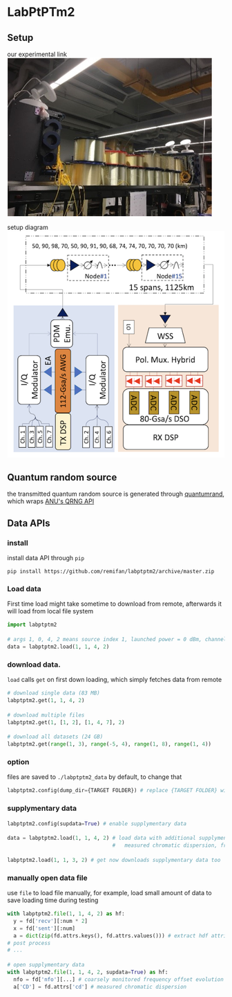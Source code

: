 # LabPtPTm2


## Setup

our experimental link
![experimental link](./assets/link.png)

setup diagram
![setup](./assets/setup.png)


## Quantum random source
the transmitted quantum random source is generated through [quantumrand](https://pypi.org/project/quantumrand/),
which wraps [ANU's QRNG API](https://qrng.anu.edu.au/) 


## Data APIs
### install
install data API through `pip`

```
pip install https://github.com/remifan/labptptm2/archive/master.zip
```

### Load data
First time load might take sometime to download from remote, afterwards
it will load from local file system

```python
import labptptm2

# args 1, 0, 4, 2 means source index 1, launched power = 0 dBm, channel 4, repeats 3
data = labptptm2.load(1, 1, 4, 2)

```

### download data.
`load` calls `get` on first down loading, which simply fetches data from remote

```python
# download single data (83 MB)
labptptm2.get(1, 1, 4, 2)

# download multiple files
labptptm2.get(1, [1, 2], [1, 4, 7], 2)

# download all datasets (24 GB)
labptptm2.get(range(1, 3), range(-5, 4), range(1, 8), range(1, 4)) 
```

### option
files are saved to `./labptptm2_data` by default, to change that

```python
labptptm2.config(dump_dir={TARGET FOLDER}) # replace {TARGET FOLDER} with your path string
```

### supplymentary data
```python
labptptm2.config(supdata=True) # enable supplymentary data

data = labptptm2.load(1, 1, 4, 2) # load data with additional supplymentary data (
                                  #   measured chromatic dispersion, frequency offset evolution)

labptptm2.load(1, 1, 3, 2) # get now downloads supplymentary data too
```

### manually open data file
use `file` to load file manually, for example, load small amount of data to save loading time during testing
```python
with labptptm2.file(1, 1, 4, 2) as hf:
  y = fd['recv'][:num * 2]
  x = fd['sent'][:num]
  a = dict(zip(fd.attrs.keys(), fd.attrs.values())) # extract hdf attributes
# post process
# ...

# open supplymentary data
with labptptm2.file(1, 1, 4, 2, supdata=True) as hf:
  nfo = fd['nfo'][...] # coarsely monitored frequency offset evolution normalized to sample period
  a['CD'] = fd.attrs['cd'] # measured chromatic dispersion
```

